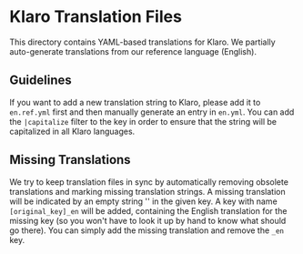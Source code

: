 # Klaro Translation Files

This directory contains YAML-based translations for Klaro. We partially auto-generate translations
from our reference language (English).

## Guidelines

If you want to add a new translation string to Klaro, please add it to `en.ref.yml` first and then
manually generate an entry in `en.yml`. You can add the `|capitalize` filter to the key in order to
ensure that the string will be capitalized in all Klaro languages.

## Missing Translations

We try to keep translation files in sync by automatically removing obsolete translations and
marking missing translation strings. A missing translation will be indicated by an empty string ''
in the given key. A key with name `[original_key]_en` will be added, containing the English
translation for the missing key (so you won't have to look it up by hand to know what should go there).
You can simply add the missing translation and remove the `_en` key.
